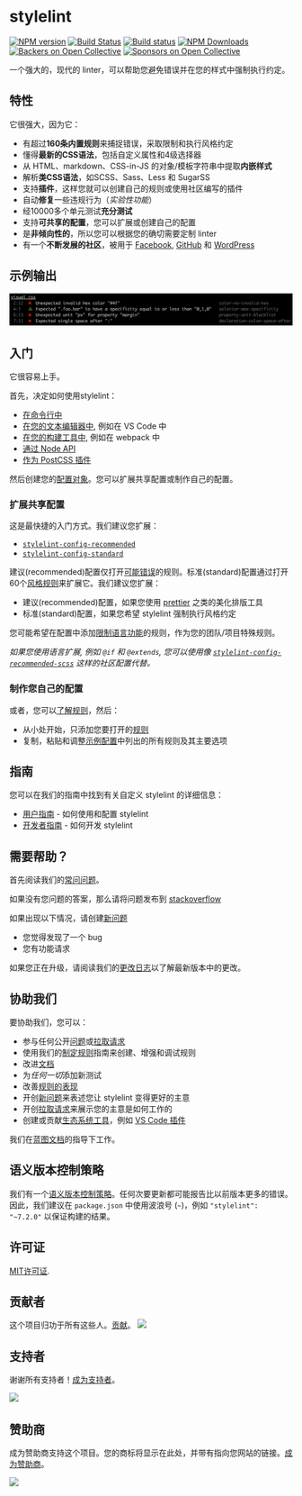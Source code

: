 # stylelint

[![NPM version](https://img.shields.io/npm/v/stylelint.svg)](https://www.npmjs.org/package/stylelint) [![Build Status](https://travis-ci.org/stylelint/stylelint.svg?branch=master)](https://travis-ci.org/stylelint/stylelint) [![Build status](https://ci.appveyor.com/api/projects/status/o60hlhki49t2333i/branch/master?svg=true)](https://ci.appveyor.com/project/stylelint/stylelint/branch/master) [![NPM Downloads](https://img.shields.io/npm/dm/stylelint.svg)](https://npmcharts.com/compare/stylelint?minimal=true) [![Backers on Open Collective](https://opencollective.com/stylelint/backers/badge.svg)](#backers) [![Sponsors on Open Collective](https://opencollective.com/stylelint/sponsors/badge.svg)](#sponsors)

一个强大的，现代的 linter，可以帮助您避免错误并在您的样式中强制执行约定。

## 特性

它很强大，因为它：

-   有超过**160条内置规则**来捕捉错误，采取限制和执行风格约定
-   懂得**最新的CSS语法**，包括自定义属性和4级选择器
-   从 HTML、markdown、CSS-in-JS 的对象/模板字符串中提取**内嵌样式**
-   解析**类CSS语法**，如SCSS、Sass、Less 和 SugarSS
-   支持**插件**，这样您就可以创建自己的规则或使用社区编写的插件
-   自动**修复**一些违规行为（*实验性功能*）
-   经10000多个单元测试**充分测试**
-   支持**可共享的配置**，您可以扩展或创建自己的配置
-   是**非倾向性的**，所以您可以根据您的确切需要定制 linter
-   有一个**不断发展的社区**，被用于 [Facebook](https://code.facebook.com/posts/879890885467584/improving-css-quality-at-facebook-and-beyond/), [GitHub](https://github.com/primer/stylelint-config-primer) 和 [WordPress](https://github.com/ntwb/stylelint-config-wordpress/)

## 示例输出

![Example](https://github.com/stylelint/stylelint/raw/master/example.png?raw=true)

## 入门

它很容易上手。

首先，决定如何使用stylelint：

-   [在命令行中](docs/user-guide/cli.md)
-   [在您的文本编辑器中](docs/user-guide/complementary-tools.md#editor-plugins), 例如在 VS Code 中
-   [在您的构建工具中](docs/user-guide/complementary-tools.md#build-tool-plugins), 例如在 webpack 中
-   [通过 Node API](docs/user-guide/node-api.md)
-   [作为 PostCSS 插件](docs/user-guide/postcss-plugin.md)

然后创建您的[配置对象](docs/user-guide/configuration.md)。您可以扩展共享配置或制作自己的配置。

### 扩展共享配置

这是最快捷的入门方式。我们建议您扩展：

-   [`stylelint-config-recommended`](https://github.com/stylelint/stylelint-config-recommended)
-   [`stylelint-config-standard`](https://github.com/stylelint/stylelint-config-standard)

建议(recommended)配置仅打开[可能错误](docs/user-guide/rules.md#possible-errors)的规则。标准(standard)配置通过打开60个[风格规则](docs/user-guide/rules.md#stylistic-issues)来扩展它。我们建议您扩展：

-   建议(recommended)配置，如果您使用 [prettier](https://prettier.io/) 之类的美化排版工具
-   标准(standard)配置，如果您希望 stylelint 强制执行风格约定

您可能希望在配置中添加[限制语言功能](docs/user-guide/rules.md#limit-language-features)的规则，作为您的团队/项目特殊规则。

*如果您使用语言扩展, 例如 `@if` 和 `@extends`, 您可以使用像 [`stylelint-config-recommended-scss`](https://github.com/kristerkari/stylelint-config-recommended-scss) 这样的社区配置代替。*

### 制作您自己的配置

或者，您可以[了解规则](docs/user-guide/about-rules.md)，然后：

-   从小处开始，只添加您要打开的[规则](docs/user-guide/rules.md)
-   复制，粘贴和调整[示例配置](docs/user-guide/example-config.md)中列出的所有规则及其主要选项

## 指南

您可以在我们的指南中找到有关自定义 stylelint 的详细信息：

-   [用户指南](docs/user-guide.md) - 如何使用和配置 stylelint
-   [开发者指南](docs/developer-guide.md) - 如何开发 stylelint

## 需要帮助？

首先阅读我们的[常问问题](docs/user-guide/faq.md)。

如果没有您问题的答案，那么请将问题发布到 [stackoverflow](https://stackoverflow.com/questions/tagged/stylelint)

如果出现以下情况，请创建[新问题](https://github.com/stylelint/stylelint/issues/new/choose)

-   您觉得发现了一个 bug
-   您有功能请求

如果您正在升级，请阅读我们的[更改日志](CHANGELOG.md)以了解最新版本中的更改。

## 协助我们

要协助我们，您可以：

-   参与任何公开[问题](https://github.com/stylelint/stylelint/issues)或[拉取请求](https://github.com/stylelint/stylelint/pulls)
-   使用我们的[制定规则](docs/developer-guide/rules.md)指南来创建、增强和调试规则
-   改进[文档](docs/)
-   为*任何一切*添加新测试
-   改善[规则的表现](docs/developer-guide/rules.md#improving-the-performance-of-a-new-or-an-existing-rule)
-   开创[新问题](https://github.com/stylelint/stylelint/issues/new/choose)来表述您让 stylelint 变得更好的主意
-   开创[拉取请求](https://github.com/stylelint/stylelint/compare)来展示您的主意是如何工作的
-   创建或贡献[生态系统工具](docs/user-guide/complementary-tools.md)，例如 [VS Code 插件](https://github.com/shinnn/vscode-stylelint)

我们在[蓝图文档](VISION.md)的指导下工作。

## 语义版本控制策略

我们有一个[语义版本控制策略](docs/user-guide/semantic-versioning-policy.md)。任何次要更新都可能报告比以前版本更多的错误。因此，我们建议在 `package.json` 中使用波浪号 (`~`)，例如 `"stylelint": "~7.2.0"` 以保证构建的结果。

## 许可证

[MIT许可证](https://raw.githubusercontent.com/stylelint/stylelint/master/LICENSE).

## 贡献者

这个项目归功于所有这些人。[贡献](CONTRIBUTING.md)。
<a href="https://github.com/stylelint/stylelint/graphs/contributors"><img src="https://opencollective.com/stylelint/contributors.svg?width=890" /></a>

## 支持者

谢谢所有支持者！[成为支持者](https://opencollective.com/stylelint#backer)。

<a href="https://opencollective.com/stylelint#backers" target="_blank"><img src="https://opencollective.com/stylelint/backers.svg?width=890"></a>


## 赞助商

成为赞助商支持这个项目。您的商标将显示在此处，并带有指向您网站的链接。[成为赞助商](https://opencollective.com/stylelint#sponsor)。

<a href="https://opencollective.com/stylelint/sponsor/0/website" target="_blank"><img src="https://opencollective.com/stylelint/sponsor/0/avatar.svg"></a>
